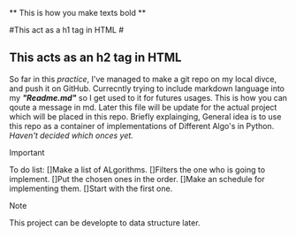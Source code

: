 ** This is how you make texts bold **

#This act as a h1 tag in HTML #
## This acts as an h2 tag in HTML ##
So far in this *practice*, I've managed to make a git repo on my local divce, and push it on GitHub.
Currecntly trying to include markdown language into my ***"Readme.md"*** so I get used to it for futures usages.
This is how you can qoute a message in md.
Later this file will be update for the actual project which will be placed in this repo.
Briefly explainging, General idea is to use this repo as a container of implementations of Different Algo's in Python. *Haven't decided which onces yet.*
>[!IMPORTANT] 
>To do list:
>[]Make a list of ALgorithms.
>[]Filters the one who is going to implement.
>[]Put the chosen ones in the order.
>[]Make an schedule for implementing them.
>[]Start with the first one.

>[!Note]
This project can be developte to data structure later.

